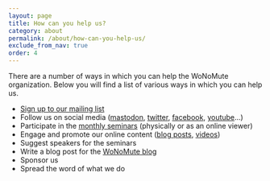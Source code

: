 ```yaml
---
layout: page
title: How can you help us?
category: about
permalink: /about/how-can-you-help-us/
exclude_from_nav: true
order: 4
---
```


There are a number of ways in which you can help the WoNoMute organization. Below you will find a list of various ways in which you can help us.

* [Sign up to our mailing list](https://docs.google.com/forms/d/e/1FAIpQLSd1aSgRMyMqlrkyHKJg3VSWorOw301WWvZgmowq4yv-mkpKEQ/viewform)
* Follow us on social media ([mastodon](https://mastodon.technology/@wonomute), [twitter](https://twitter.com/wonomute), [facebook](https://www.facebook.com/groups/WoNoMute), [youtube](https://www.youtube.com/channel/UCpQAKbKQkieNgblhtV1Z8MA)...)
* Participate in the [monthly seminars](/seminars) (physically or as an online viewer)
* Engage and promote our online content ([blog posts](/blog), [videos](/streaming))
* Suggest speakers for the seminars
* Write a blog post for the [WoNoMute blog](/blog)
* Sponsor us
* Spread the word of what we do

